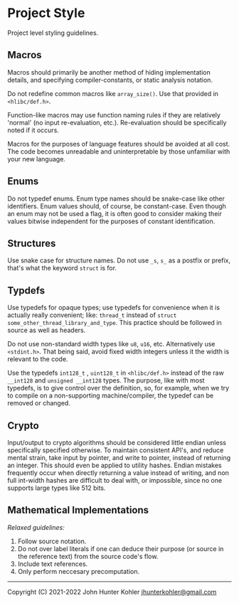 # Project Style

Project level styling guidelines.

## Macros

Macros should primarily be another method of hiding implementation details, and
specifying compiler-constants, or static analysis notation.

Do not redefine common macros like `array_size()`. Use that provided in
`<hlibc/def.h>`.

Function-like macros may use function naming rules if they are relatively
'normal' (no input re-evaluation, etc.). Re-evaluation should be specifically
noted if it occurs.

Macros for the purposes of language features should be avoided at all cost. The
code becomes unreadable and uninterpretable by those unfamiliar with your new
language.

## Enums

Do not typedef enums. Enum type names should be snake-case like other
identifiers. Enum values should, of course, be constant-case. Even though an
enum may not be used a flag, it is often good to consider making their values
bitwise independent for the purposes of constant identification.

## Structures

Use snake case for structure names. Do not use `_s`, `s_` as a postfix or
prefix, that's what the keyword `struct` is for.

## Typdefs

Use typedefs for opaque types; use typedefs for convenience when it is actually
really convenient; like: `thread_t` instead of
`struct some_other_thread_library_and_type`. This practice should be followed in
source as well as headers.

Do not use non-standard width types like `u8`, `u16`, etc. Alternatively use
`<stdint.h>`. That being said, avoid fixed width integers unless it the width is
relevant to the code.

Use the typedefs `int128_t` , `uint128_t` in `<hlibc/def.h>` instead of the raw
`__int128` and `unsigned __int128` types. The purpose, like with most typedefs,
is to give control over the definition, so, for example, when we try to compile
on a non-supporting machine/compiler, the typedef can be removed or changed.

## Crypto

Input/output to crypto algorithms should be considered little endian unless
specifically specified otherwise. To maintain consistent API's, and reduce
mental strain, take input by pointer, and write to pointer, instead of returning
an integer. This should even be applied to utility hashes. Endian mistakes
frequently occur when directly returning a value instead of writing, and non
full int-width hashes are difficult to deal with, or impossible, since no one
supports large types like 512 bits.

## Mathematical Implementations

_Relaxed guidelines:_

1.  Follow source notation.
2.  Do not over label literals if one can deduce their purpose (or source in the
    reference text) from the source code's flow.
3.  Include text references.
4.  Only perform neccesary precomputation.

---

Copyright (C) 2021-2022 John Hunter Kohler <jhunterkohler@gmail.com>

